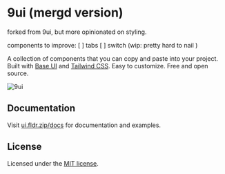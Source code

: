 # 9ui (mergd version)

forked from 9ui, but more opinionated on styling.

components to improve:
[ ] tabs
[ ] switch (wip: pretty hard to nail )

A collection of components that you can copy and paste into your project. Built with [Base UI](https://base-ui.com/) and [Tailwind CSS](https://tailwindcss.com/). Easy to customize. Free and open source.

![9ui](./public/og.jpg)

## Documentation

Visit [ui.fldr.zip/docs](https://ui.fldr.zip/docs) for documentation and examples.

## License

Licensed under the [MIT license](./LICENSE).
